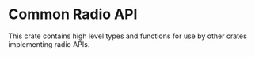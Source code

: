 # Common Radio API

This crate contains high level types and functions for use by other crates
implementing radio APIs.